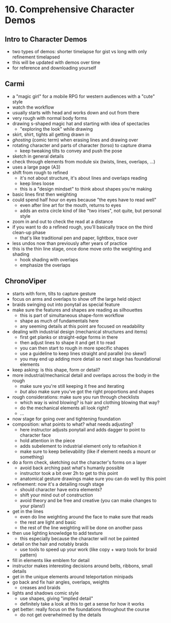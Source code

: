 # 10. Comprehensive Character Demos

## Intro to Character Demos
- two types of demos: shorter timelapse for gist vs long with only refinement timelapsed
- this will be updated with demos over time
- for reference and downloading yourself

## Carmi
- a "magic girl" for a mobile RPG for western audiences with a "cute" style
- watch the workflow
- usually starts with head and works down and out from there
- very rough with normal body forms
- drawing s-shaped magic hat and starting with idea of spectacles
  - "exploring the look" while drawing
- skirt, shirt, tights all getting drawn in
- _ghosting_ (comic term) when erasing lines and drawing over
- rotating character and parts of character (torso) to capture drama
  - keep tweaking tilts to convey and push the pose
- sketch in general details
- check through elements from module six (twists, lines, overlaps, ...)
- uses a large page (A3)
- shift from rough to refined
  - it's not about structure, it's about lines and overlaps reading
  - keep lines loose
  - this is a "design mindset" to think about shapes you're making
- basic lines first then weighting
- could spend half hour on eyes because "the eyes have to read well"
  - even after line art for the mouth, returns to eyes
  - adds an extra circle kind of like "two irises", not quite, but personal style
- zoom in and out to check the read at a distance
- if you want to do a refined rough, you'll basically trace on the third clean-up phase
  - that's like traditional pen and paper, lightbox, trace over
- less undos now than previously after years of practice
- this is the thin line stage, once done move onto the weighting and shading
  - hook shading with overlaps
  - emphasize the overlaps

## ChronoViper
- starts with form, tilts to capture gesture
- focus on arms and overlaps to show off the large held object
- braids swinging out into ponytail as special feature
- make sure the features and shapes are reading as silhouettes
  - this is part of simultaneous shape-form workflow
  - shape as much of fundamentals here
  - any seeming details at this point are focused on readability
- dealing with industrial design (mechanical structures and items)
  - first get planks or straight-edge forms in there
  - then adjust lines to shape it and get it to read
  - you can then start to rough in more specific shapes
  - use a guideline to keep lines straight and parallel (no skew!)
  - you may end up adding more detail so next stage has foundational elements
- keep asking: is this shape, form or detail?
- more industrial/mechanical detail and overlaps across the body in the rough
  - make sure you're still keeping it free and iterating
  - _but_ also make sure you've got the right proportions and shapes
- rough considerations: make sure you run through checklists
  - which way is wind blowing? is hair and clothing blowing that way?
  - do the mechanical elements all look right?
  - ...
- now stage for going over and tightening foundation
- composition: what points to what? what needs adjusting?
  - here instructor adjusts ponytail and adds dagger to point to character face
  - hold attention in the piece
  - adds subelement to industrial element only to refashion it
  - make sure to keep believability (like if element needs a mount or something)
- do a form check, sketching out the character's forms on a layer
  - avoid back arching past what's humanly possible
  - instructor took a bit over 2h to get to this point
  - anatomical gesture drawings make sure you can do well by this point
- refinement: now it's a detailing rough stage
  - should character have extra elements?
  - shift your mind out of construction
  - avoid theory and be free and creative (you can make changes to your plans!)
- get in the lines
  - even do line weighting around the face to make sure that reads
  - the rest are light and basic
  - the rest of the line weighting will be done on another pass
- then use lighting knowledge to add texture
  - this especially because the character will not be painted
- detail on the hair and notably braids
  - use tools to speed up your work (like copy + warp tools for braid pattern)
- fill in elements like emblem for detail
- instructor makes interesting decisions around belts, ribbons, small details
- get in the unique elements around teleportation minipads
- go back and fix hair angles, overlaps, weights
  - creases and braids
- lights and shadows comic style
  - use shapes, giving "implied detail"
  - definitely take a look at this to get a sense for how it works
- get better: really focus on the foundations throughout the course
  - do not get overwhelmed by the details
